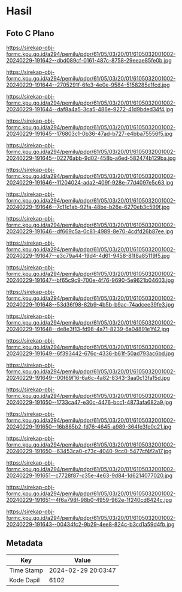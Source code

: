 # Hasil

## Foto C Plano

https://sirekap-obj-formc.kpu.go.id/a294/pemilu/pdpr/61/05/03/20/01/6105032001002-20240229-191642--dbd089cf-0161-487c-8758-29eeae85fe0b.jpg

https://sirekap-obj-formc.kpu.go.id/a294/pemilu/pdpr/61/05/03/20/01/6105032001002-20240229-191644--2705291f-6fe3-4e0e-9584-5158285e1fcd.jpg

https://sirekap-obj-formc.kpu.go.id/a294/pemilu/pdpr/61/05/03/20/01/6105032001002-20240229-191644--daf8a4a5-3ca5-486e-9272-41d9bded34f4.jpg

https://sirekap-obj-formc.kpu.go.id/a294/pemilu/pdpr/61/05/03/20/01/6105032001002-20240229-191645--176803c1-0b36-47ad-b727-e4bba75556f5.jpg

https://sirekap-obj-formc.kpu.go.id/a294/pemilu/pdpr/61/05/03/20/01/6105032001002-20240229-191645--02276abb-9d02-458b-a6ed-582474b129ba.jpg

https://sirekap-obj-formc.kpu.go.id/a294/pemilu/pdpr/61/05/03/20/01/6105032001002-20240229-191646--11204024-ada2-409f-928e-77d4097e5c63.jpg

https://sirekap-obj-formc.kpu.go.id/a294/pemilu/pdpr/61/05/03/20/01/6105032001002-20240229-191646--7c11c1ab-92fa-48be-b26e-6270eb3c599f.jpg

https://sirekap-obj-formc.kpu.go.id/a294/pemilu/pdpr/61/05/03/20/01/6105032001002-20240229-191646--df669c5a-0c81-4989-8e70-4cdfd26b87ee.jpg

https://sirekap-obj-formc.kpu.go.id/a294/pemilu/pdpr/61/05/03/20/01/6105032001002-20240229-191647--e3c79a44-19d4-4d61-9458-81f8a85119f5.jpg

https://sirekap-obj-formc.kpu.go.id/a294/pemilu/pdpr/61/05/03/20/01/6105032001002-20240229-191647--bf65c9c9-700e-4f76-9690-5e9621b04603.jpg

https://sirekap-obj-formc.kpu.go.id/a294/pemilu/pdpr/61/05/03/20/01/6105032001002-20240229-191648--53d36f98-82b9-4b5b-b9ac-74adcee39fe3.jpg

https://sirekap-obj-formc.kpu.go.id/a294/pemilu/pdpr/61/05/03/20/01/6105032001002-20240229-191648--de8e3f13-fd98-4a71-8239-6a04891e1f42.jpg

https://sirekap-obj-formc.kpu.go.id/a294/pemilu/pdpr/61/05/03/20/01/6105032001002-20240229-191649--6f393442-676c-4336-b61f-50ad793ac6bd.jpg

https://sirekap-obj-formc.kpu.go.id/a294/pemilu/pdpr/61/05/03/20/01/6105032001002-20240229-191649--00f69f16-6a6c-4a82-8343-3aa0c13fa15d.jpg

https://sirekap-obj-formc.kpu.go.id/a294/pemilu/pdpr/61/05/03/20/01/6105032001002-20240229-191650--1733ca47-e30c-4476-bcc1-4873afa682a9.jpg

https://sirekap-obj-formc.kpu.go.id/a294/pemilu/pdpr/61/05/03/20/01/6105032001002-20240229-191650--16b885b2-fd76-4645-a989-364fe3fe0c21.jpg

https://sirekap-obj-formc.kpu.go.id/a294/pemilu/pdpr/61/05/03/20/01/6105032001002-20240229-191650--63453ca0-c73c-4040-9cc0-5477cf4f2a17.jpg

https://sirekap-obj-formc.kpu.go.id/a294/pemilu/pdpr/61/05/03/20/01/6105032001002-20240229-191651--c7728f87-c35e-4e63-9d84-1d6214077020.jpg

https://sirekap-obj-formc.kpu.go.id/a294/pemilu/pdpr/61/05/03/20/01/6105032001002-20240229-191651--4f6a798f-98b0-4959-962e-1f240cd6424c.jpg

https://sirekap-obj-formc.kpu.go.id/a294/pemilu/pdpr/61/05/03/20/01/6105032001002-20240229-191643--00434fc2-9b29-4ee8-824c-b3cd1a59d4fb.jpg


## Metadata

| Key        | Value               |
| ---------- | ------------------- |
| Time Stamp | 2024-02-29 20:03:47 |
| Kode Dapil | 6102                |



